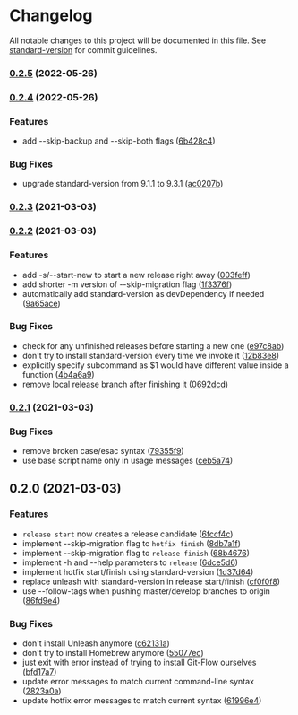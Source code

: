 # Changelog

All notable changes to this project will be documented in this file. See [standard-version](https://github.com/conventional-changelog/standard-version) for commit guidelines.

### [0.2.5](https://github.com/skolobov/mkrel/compare/v0.2.4...v0.2.5) (2022-05-26)

### [0.2.4](https://github.com/skolobov/mkrel/compare/v0.2.3...v0.2.4) (2022-05-26)


### Features

* add --skip-backup and --skip-both flags ([6b428c4](https://github.com/skolobov/mkrel/commit/6b428c4980c74c6a79a7f81dc28f92793af59118))


### Bug Fixes

* upgrade standard-version from 9.1.1 to 9.3.1 ([ac0207b](https://github.com/skolobov/mkrel/commit/ac0207bb3952ae071b2484f232a792d5c8bda8d8))

### [0.2.3](https://github.com/skolobov/mkrel/compare/v0.2.2...v0.2.3) (2021-03-03)

### [0.2.2](https://github.com/skolobov/mkrel/compare/v0.2.1...v0.2.2) (2021-03-03)


### Features

* add -s/--start-new to start a new release right away ([003feff](https://github.com/skolobov/mkrel/commit/003fefff5091e67aa533061c639d6da93f617cab))
* add shorter -m version of --skip-migration flag ([1f3376f](https://github.com/skolobov/mkrel/commit/1f3376f0217d9249489fd530552d60d5b3eb0f4a))
* automatically add standard-version as devDependency if needed ([9a65ace](https://github.com/skolobov/mkrel/commit/9a65ace934010a668739d3e4033b50f3590b842d))


### Bug Fixes

* check for any unfinished releases before starting a new one ([e97c8ab](https://github.com/skolobov/mkrel/commit/e97c8abe16081b52a2834418858dc146c29bc774))
* don't try to install standard-version every time we invoke it ([12b83e8](https://github.com/skolobov/mkrel/commit/12b83e84370b93508c9fdcc936deec02f83dba96))
* explicitly specify subcommand as $1 would have different value inside a function ([4b4a6a9](https://github.com/skolobov/mkrel/commit/4b4a6a9adab1673e4527d9dd9c58c1537eef0d03))
* remove local release branch after finishing it ([0692dcd](https://github.com/skolobov/mkrel/commit/0692dcde03e36e9519810c5b16c79c3f59fdf4c7))

### [0.2.1](https://github.com/skolobov/mkrel/compare/v0.2.0...v0.2.1) (2021-03-03)


### Bug Fixes

* remove broken case/esac syntax ([79355f9](https://github.com/skolobov/mkrel/commit/79355f9f7d330268e7b722aee263aa285ff879d0))
* use base script name only in usage messages ([ceb5a74](https://github.com/skolobov/mkrel/commit/ceb5a746ecee052090d569b9584f34bbc09072c1))

## 0.2.0 (2021-03-03)


### Features

* `release start` now creates a release candidate ([6fccf4c](https://github.com/skolobov/mkrel/commit/6fccf4c66c7289c4a35cb3995e00e1bb3352d209))
* implement --skip-migration flag to `hotfix finish` ([8db7a1f](https://github.com/skolobov/mkrel/commit/8db7a1f9a8dcb09db5704b0f250efd57efbed0a0))
* implement --skip-migration flag to `release finish` ([68b4676](https://github.com/skolobov/mkrel/commit/68b4676903bee8b4c406a90069ac50f9bf7b16e2))
* implement -h and --help parameters to `release` ([6dce5d6](https://github.com/skolobov/mkrel/commit/6dce5d6fc437599bc8d5bf5748627dcb1b23e073))
* implement hotfix start/finish using standard-version ([1d37d64](https://github.com/skolobov/mkrel/commit/1d37d643c0cb9e86f6dfdc3176622dcb0d820791))
* replace unleash with standard-version in release start/finish ([cf0f0f8](https://github.com/skolobov/mkrel/commit/cf0f0f8cb9caba464c603ffaa31e2c936b1fc212))
* use --follow-tags when pushing master/develop branches to origin ([86fd9e4](https://github.com/skolobov/mkrel/commit/86fd9e42174112d30c3fe8a9a275a0295f6b0927))


### Bug Fixes

* don't install Unleash anymore ([c62131a](https://github.com/skolobov/mkrel/commit/c62131a0059587e50fa2bd09980a7cce69580252))
* don't try to install Homebrew anymore ([55077ec](https://github.com/skolobov/mkrel/commit/55077ecf8c2684dd99106d85bb9743e5d4767516))
* just exit with error instead of trying to install Git-Flow ourselves ([bfd17a7](https://github.com/skolobov/mkrel/commit/bfd17a77cf4a4a36943a0e77cc0ebfe11baf2891))
* update error messages to match current command-line syntax ([2823a0a](https://github.com/skolobov/mkrel/commit/2823a0a5244df1427c378dd36d40c228eecd15d0))
* update hotfix error messages to match current syntax ([61996e4](https://github.com/skolobov/mkrel/commit/61996e45faed9497d0bb8a452883ca6b8233693e))

